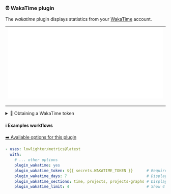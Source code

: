 ### ⏰ WakaTime plugin

The *wakatime* plugin displays statistics from your [WakaTime](https://wakatime.com) account.

<table>
  <td align="center">
    <img src="https://github.com/lowlighter/lowlighter/blob/master/metrics.plugin.wakatime.svg">
    <img width="900" height="1" alt="">
  </td>
</table>

<details>
<summary>💬 Obtaining a WakaTime token</summary>

Create a [WakaTime account](https://wakatime.com) and retrieve your API key in your [Account settings](https://wakatime.com/settings/account).

![WakaTime API token](/.github/readme/imgs/plugin_wakatime_token.png)

Then setup [WakaTime plugins](https://wakatime.com/plugins) to be ready to go!

</details>

#### ℹ️ Examples workflows

[➡️ Available options for this plugin](metadata.yml)

```yaml
- uses: lowlighter/metrics@latest
  with:
    # ... other options
    plugin_wakatime: yes
    plugin_wakatime_token: ${{ secrets.WAKATIME_TOKEN }}      # Required
    plugin_wakatime_days: 7                                   # Display last week stats
    plugin_wakatime_sections: time, projects, projects-graphs # Display time and projects sections, along with projects graphs
    plugin_wakatime_limit: 4                                  # Show 4 entries per graph
```
